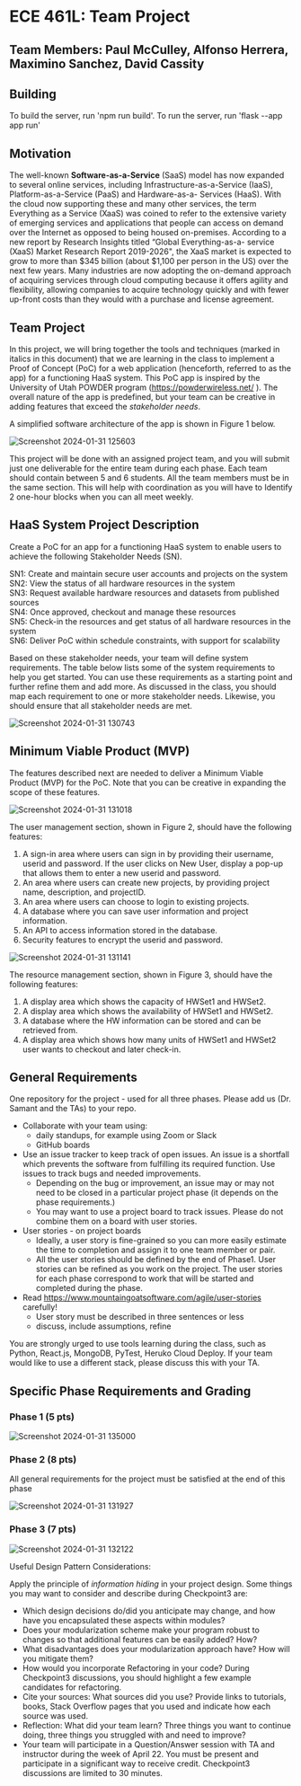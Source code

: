 # ECE 461L: Team Project
## Team Members: Paul McCulley, Alfonso Herrera, Maximino Sanchez, David Cassity

## Building
To build the server, run 'npm run build'. To run the server, run 'flask --app app run'

## Motivation
The well-known **Software-as-a-Service** (SaaS) model has now expanded to several online services,
including Infrastructure-as-a-Service (IaaS), Platform-as-a-Service (PaaS) and Hardware-as-a-
Services (HaaS). With the cloud now supporting these and many other services, the term
Everything as a Service (XaaS) was coined to refer to the extensive variety of emerging services
and applications that people can access on demand over the Internet as opposed to being housed
on-premises. According to a new report by Research Insights titled “Global Everything-as-a-
service (XaaS) Market Research Report 2019-2026", the XaaS market is expected to grow to more
than $345 billion (about $1,100 per person in the US) over the next few years. Many industries
are now adopting the on-demand approach of acquiring services through cloud computing
because it offers agility and flexibility, allowing companies to acquire technology quickly and with
fewer up-front costs than they would with a purchase and license agreement.

## Team Project
In this project, we will bring together the tools and techniques (marked in italics in this document)
that we are learning in the class to implement a Proof of Concept (PoC) for a web application
(henceforth, referred to as the app) for a functioning HaaS system. This PoC app is inspired by
the University of Utah POWDER program (https://powderwireless.net/ ). The overall nature of
the app is predefined, but your team can be creative in adding features that exceed the
_stakeholder needs_.

A simplified software architecture of the app is shown in Figure 1 below.

![Screenshot 2024-01-31 125603](https://github.com/DavidCassity/ECE461LSoftwareProject_Team5/assets/93953735/8f9c0638-99d9-4566-89c5-ca0e9301087d)

This project will be done with an assigned project team, and you will submit just one
deliverable for the entire team during each phase. Each team should contain between 5 and 6
students. All the team members must be in the same section. This will help with coordination as
you will have to Identify 2 one-hour blocks when you can all meet weekly.

## HaaS System Project Description

Create a PoC for an app for a functioning HaaS system to enable users to achieve the following
Stakeholder Needs (SN).

SN1: Create and maintain secure user accounts and projects on the system<br />
SN2: View the status of all hardware resources in the system<br />
SN3: Request available hardware resources and datasets from published sources<br />
SN4: Once approved, checkout and manage these resources<br />
SN5: Check-in the resources and get status of all hardware resources in the system<br />
SN6: Deliver PoC within schedule constraints, with support for scalability<br />

Based on these stakeholder needs, your team will define system requirements. The table below
lists some of the system requirements to help you get started. You can use these requirements
as a starting point and further refine them and add more. As discussed in the class, you should
map each requirement to one or more stakeholder needs. Likewise, you should ensure that all
stakeholder needs are met.

![Screenshot 2024-01-31 130743](https://github.com/DavidCassity/ECE461LSoftwareProject_Team5/assets/93953735/873568b7-8508-4d9a-b89d-530887bf938a)

## Minimum Viable Product (MVP)

The features described next are needed to deliver a Minimum Viable Product (MVP) for the
PoC. Note that you can be creative in expanding the scope of these features.

![Screenshot 2024-01-31 131018](https://github.com/DavidCassity/ECE461LSoftwareProject_Team5/assets/93953735/fd7fe294-b7f5-44f0-b3e7-f332f86e5e34)

The user management section, shown in Figure 2, should have the following features:

1. A sign-in area where users can sign in by providing their username, userid and
password. If the user clicks on New User, display a pop-up that allows them to enter a
new userid and password.
2. An area where users can create new projects, by providing project name, description,
and projectID.
3. An area where users can choose to login to existing projects.
4. A database where you can save user information and project information.
5. An API to access information stored in the database.
6. Security features to encrypt the userid and password.

![Screenshot 2024-01-31 131141](https://github.com/DavidCassity/ECE461LSoftwareProject_Team5/assets/93953735/1e36fd73-526d-49ff-b63f-d6a4759bb19e)

The resource management section, shown in Figure 3, should have the following features:
1. A display area which shows the capacity of HWSet1 and HWSet2.
2. A display area which shows the availability of HWSet1 and HWSet2.
3. A database where the HW information can be stored and can be retrieved from.
4. A display area which shows how many units of HWSet1 and HWSet2 user wants to
checkout and later check-in.

## General Requirements

One repository for the project - used for all three phases. Please add us (Dr. Samant and
the TAs) to your repo.

* Collaborate with your team using: 
  * daily standups, for example using Zoom or Slack
  * GitHub boards
* Use an issue tracker to keep track of open issues. An issue is a shortfall which prevents
the software from fulfilling its required function. Use issues to track bugs and needed
improvements.
  * Depending on the bug or improvement, an issue may or may not need to be closed
    in a particular project phase (it depends on the phase requirements.)
  * You may want to use a project board to track issues. Please do not combine them
   on a board with user stories.
* User stories - on project boards
  * Ideally, a user story is fine-grained so you can more easily estimate the time to
    completion and assign it to one team member or pair.
  * All the user stories should be defined by the end of Phase1. User stories can be
    refined as you work on the project. The user stories for each phase correspond to
    work that will be started and completed during the phase.
* Read https://www.mountaingoatsoftware.com/agile/user-stories carefully!
  * User story must be described in three sentences or less
  * discuss, include assumptions, refine
  
You are strongly urged to use tools learning during the class, such as Python, React.js,
MongoDB, PyTest, Heruko Cloud Deploy. If your team would like to use a different stack, please
discuss this with your TA.

## Specific Phase Requirements and Grading

### Phase 1 (5 pts)

![Screenshot 2024-01-31 135000](https://github.com/DavidCassity/ECE461LSoftwareProject_Team5/assets/93953735/b3051626-c2e1-43d7-aea2-cb1e8a340401)

### Phase 2 (8 pts)

All general requirements for the project must be satisfied at the end of this phase

![Screenshot 2024-01-31 131927](https://github.com/DavidCassity/ECE461LSoftwareProject_Team5/assets/93953735/81cff510-c7f8-4323-898f-362072382ac8)

### Phase 3 (7 pts)

![Screenshot 2024-01-31 132122](https://github.com/DavidCassity/ECE461LSoftwareProject_Team5/assets/93953735/4041acf3-8807-4844-86f7-38506122a2d1)

Useful Design Pattern Considerations:<br />

Apply the principle of _information hiding_ in your project design. Some things you may want to
consider and describe during Checkpoint3 are:

* Which design decisions do/did you anticipate may change, and how have you
encapsulated these aspects within modules?
* Does your modularization scheme make your program robust to changes so that
additional features can be easily added? How?
* What disadvantages does your modularization approach have? How will you mitigate
them?
* How would you incorporate Refactoring in your code? During Checkpoint3 discussions,
you should highlight a few example candidates for refactoring.
* Cite your sources: What sources did you use? Provide links to tutorials, books, Stack
Overflow pages that you used and indicate how each source was used.
* Reflection: What did your team learn? Three things you want to continue doing, three
things you struggled with and need to improve?
* Your team will participate in a Question/Answer session with TA and instructor during
the week of April 22. You must be present and participate in a significant way to receive
credit. Checkpoint3 discussions are limited to 30 minutes.
